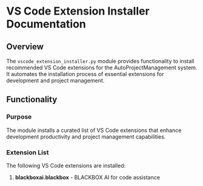 # VS Code Extension Installer Documentation

## Overview
The `vscode_extension_installer.py` module provides functionality to install recommended VS Code extensions for the AutoProjectManagement system. It automates the installation process of essential extensions for development and project management.

## Functionality
### Purpose
The module installs a curated list of VS Code extensions that enhance development productivity and project management capabilities.

### Extension List
The following VS Code extensions are installed:

1. **blackboxai.blackbox** - BLACKBOX AI for code assistance
